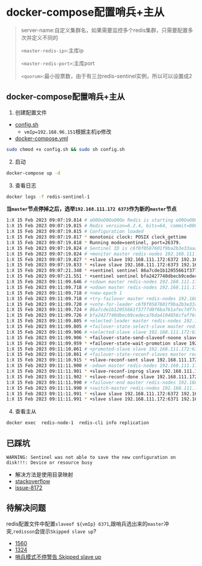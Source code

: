 # docker-compose配置哨兵+主从
>server-name:自定义集群名，如果需要监控多个redis集群，只需要配置多次并定义不同的<server-name> 
>
> `<master-redis-ip>`:主库ip 
>
>`<master-redis-port>`:主库port 
>
>`<quorum>`:最小投票数，由于有三台redis-sentinel实例，所以可以设置成2
## docker-compose配置哨兵+主从
1. 创建配置文件
- [config.sh](./config.sh)
  -  `vmIp=192.168.96.151`根据主机ip修改
- [docker-compose.yml](./docker-compose.yml)
```sh
sudo chmod +x config.sh && sudo sh config.sh
```
2. 启动
```sh
docker-compose up -d
```

3. 查看日志
```sh
docker logs -f redis-sentinel-1
```
**当`master`节点停掉之后，选举`192.168.111.172 6373`作为新的`master`节点**
```sh
1:X 15 Feb 2023 09:07:19.814 # oO0OoO0OoO0Oo Redis is starting oO0OoO0OoO0Oo
1:X 15 Feb 2023 09:07:19.815 # Redis version=6.2.4, bits=64, commit=00000000, modified=0, pid=1, just started
1:X 15 Feb 2023 09:07:19.815 # Configuration loaded
1:X 15 Feb 2023 09:07:19.817 * monotonic clock: POSIX clock_gettime
1:X 15 Feb 2023 09:07:19.818 * Running mode=sentinel, port=26379.
1:X 15 Feb 2023 09:07:19.824 # Sentinel ID is c6f8f0587601f9ba2b3e33aaa22d57527dc665b7
1:X 15 Feb 2023 09:07:19.824 # +monitor master redis-nodes 192.168.111.172 6371 quorum 2
1:X 15 Feb 2023 09:07:19.827 * +slave slave 192.168.111.172:6372 192.168.111.172 6372 @ redis-nodes 192.168.111.172 6371
1:X 15 Feb 2023 09:07:19.833 * +slave slave 192.168.111.172:6373 192.168.111.172 6373 @ redis-nodes 192.168.111.172 6371
1:X 15 Feb 2023 09:07:21.348 * +sentinel sentinel 86a7cde1b12055661f3777d0f6ba761afec7df7e 192.168.111.172 26372 @ redis-nodes 192.168.111.172 6371
1:X 15 Feb 2023 09:07:21.551 * +sentinel sentinel bfa2427740dbecb9cedeca76da4104856cfaf764 192.168.111.172 26373 @ redis-nodes 192.168.111.172 6371
1:X 15 Feb 2023 09:11:09.646 # +sdown master redis-nodes 192.168.111.172 6371
1:X 15 Feb 2023 09:11:09.718 # +odown master redis-nodes 192.168.111.172 6371 #quorum 3/2
1:X 15 Feb 2023 09:11:09.718 # +new-epoch 1
1:X 15 Feb 2023 09:11:09.718 # +try-failover master redis-nodes 192.168.111.172 6371
1:X 15 Feb 2023 09:11:09.720 # +vote-for-leader c6f8f0587601f9ba2b3e33aaa22d57527dc665b7 1
1:X 15 Feb 2023 09:11:09.724 # 86a7cde1b12055661f3777d0f6ba761afec7df7e voted for c6f8f0587601f9ba2b3e33aaa22d57527dc665b7 1
1:X 15 Feb 2023 09:11:09.726 # bfa2427740dbecb9cedeca76da4104856cfaf764 voted for c6f8f0587601f9ba2b3e33aaa22d57527dc665b7 1
1:X 15 Feb 2023 09:11:09.805 # +elected-leader master redis-nodes 192.168.111.172 6371
1:X 15 Feb 2023 09:11:09.805 # +failover-state-select-slave master redis-nodes 192.168.111.172 6371
1:X 15 Feb 2023 09:11:09.906 # +selected-slave slave 192.168.111.172:6373 192.168.111.172 6373 @ redis-nodes 192.168.111.172 6371
1:X 15 Feb 2023 09:11:09.906 * +failover-state-send-slaveof-noone slave 192.168.111.172:6373 192.168.111.172 6373 @ redis-nodes 192.168.111.172 6371
1:X 15 Feb 2023 09:11:09.959 * +failover-state-wait-promotion slave 192.168.111.172:6373 192.168.111.172 6373 @ redis-nodes 192.168.111.172 6371
1:X 15 Feb 2023 09:11:10.861 # +promoted-slave slave 192.168.111.172:6373 192.168.111.172 6373 @ redis-nodes 192.168.111.172 6371
1:X 15 Feb 2023 09:11:10.861 # +failover-state-reconf-slaves master redis-nodes 192.168.111.172 6371
1:X 15 Feb 2023 09:11:10.915 * +slave-reconf-sent slave 192.168.111.172:6372 192.168.111.172 6372 @ redis-nodes 192.168.111.172 6371
1:X 15 Feb 2023 09:11:11.900 # -odown master redis-nodes 192.168.111.172 6371
1:X 15 Feb 2023 09:11:11.901 * +slave-reconf-inprog slave 192.168.111.172:6372 192.168.111.172 6372 @ redis-nodes 192.168.111.172 6371
1:X 15 Feb 2023 09:11:11.902 * +slave-reconf-done slave 192.168.111.172:6372 192.168.111.172 6372 @ redis-nodes 192.168.111.172 6371
1:X 15 Feb 2023 09:11:11.990 # +failover-end master redis-nodes 192.168.111.172 6371
1:X 15 Feb 2023 09:11:11.990 # +switch-master redis-nodes 192.168.111.172 6371 192.168.111.172 6373
1:X 15 Feb 2023 09:11:11.991 * +slave slave 192.168.111.172:6372 192.168.111.172 6372 @ redis-nodes 192.168.111.172 6373
1:X 15 Feb 2023 09:11:11.991 * +slave slave 192.168.111.172:6371 192.168.111.172 6371 @ redis-nodes 192.168.111.172 6373
```

4. 查看主从
```sh
docker exec  redis-node-1  redis-cli info replication
```


## 已踩坑
```
WARNING: Sentinel was not able to save the new configuration on disk!!!: Device or resource busy
```
- 解决方法是使用目录映射
- [stackoverflow](https://stackoverflow.com/questions/70384566/warning-sentinel-was-not-able-to-save-the-new-configuration-on-disk-device)
- [issue-8172](https://github.com/redis/redis/issues/8172)

## 待解决问题
redis配置文件中配置`slaveof ${vmIp} 6371`,跟哨兵选出来的`master`冲突,`redisson`会提示`Skipped slave up`?
- [1560](https://github.com/redisson/redisson/issues/1560)
- [1324](https://github.com/redisson/redisson/issues/1324)
- [哨兵模式不停警告 Skipped slave up](https://github.com/redisson/redisson/issues/2134)